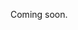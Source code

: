 Coming soon.

<!--
  @todo
  - Permissions: Who can create events?
  - Focus on creating a simple event with just the required properties here.
  - Start from a super simple example with calendarType single and an example location and eventtype.
  - Explain further down what the different calendarTypes are, and how to find other existing locations and eventtypes.
  - Explain that you can also supply optional properties (e.g. description, theme, ...). Also link to the "requirements before going live" for an overview of important optional properties.
  - Link to some other guides as next steps (for example "Updating an event", "Publishing an event", ...)
-->
